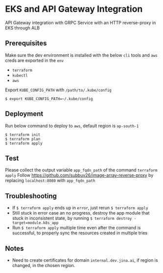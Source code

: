 # EKS and API Gateway Integration

API Gateway integration with GRPC Service with an HTTP reverse-proxy in EKS through ALB

## Prerequisites

Make sure the dev environment is installed with the below `cli` tools and `aws` creds are exported in the `env`

- `terraform`
- `kubectl`
- `aws`

Export `KUBE_CONFIG_PATH` with `/path/to/.kube/config`

    $ export KUBE_CONFIG_PATH=~/.kube/config


## Deployment

Run below command to deploy to `aws`, default region is `ap-south-1`

    $ terraform init
    $ terraform plan
    $ terraform apply

## Test

Please collect the output variable `app_fqdn_path` of the command `terraform apply`
Follow https://github.com/subbuv26/image-array-reverse-proxy by replacing `localhost:8080` with `app_fqdn_path`


## Troubleshooting

- If `$ terraform apply` ends up in `error`, just rerun `$ terraform apply`
- Still stuck in error case an no progress, destroy the app module that stuck in inconsistent state, by running `$ terraform destroy -target=module.k8s_app`
- Run `$ terraform apply` multiple time even after the command is successful, to properly sync the resources created in multiple tries

## Notes
- Need to create certificates for domain `internal.dev.jina.ai`, if region is changed, in the chosen region.
